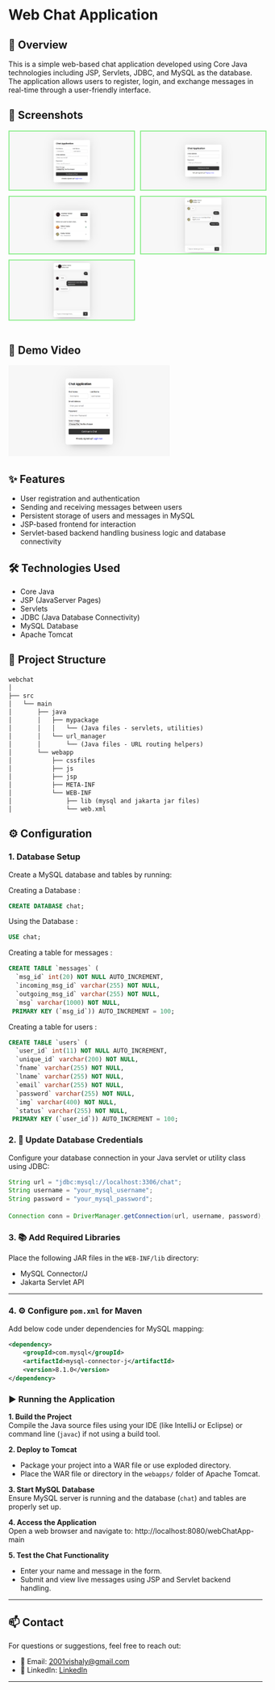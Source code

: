 # Web Chat Application

## 📝 Overview
This is a simple web-based chat application developed using Core Java technologies including JSP, Servlets, JDBC, and MySQL as the database. The application allows users to register, login, and exchange messages in real-time through a user-friendly interface.

## 📸 Screenshots

<div style="display: flex;flex-direction: column; grid-gap: 10px;">
    <div style="display: flex; grid-gap: 10px;">
        <img src="src/main/webapp/output/1.png" alt="screenshots" width="49%" style="border: 2px solid lightgreen"/>
        <img src="src/main/webapp/output/2.png" alt="screenshots" width="49%" style="border: 2px solid lightgreen"/>
    </div>
    <div style="display: flex; grid-gap: 10px;">
        <img src="src/main/webapp/output/3.png" alt="screenshots" width="49%" style="border: 2px solid lightgreen"/>
        <img src="src/main/webapp/output/4.png" alt="screenshots" width="49%" style="border: 2px solid lightgreen"/>
    </div>
    <div style="display: flex; grid-gap: 10px;">
        <img src="src/main/webapp/output/5.png" alt="screenshots" width="49%" style="border: 2px solid lightgreen"/>
    </div>
</div>
<br>

## 🎥 Demo Video
[<img src="src/main/webapp/output/1.png" width="320" height="180" />](https://github.com/vishal-1809/java-chat-application/tree/main/src/main/webapp/output/preview.mp4)

## ✨ Features
- User registration and authentication
- Sending and receiving messages between users
- Persistent storage of users and messages in MySQL
- JSP-based frontend for interaction
- Servlet-based backend handling business logic and database connectivity

## 🛠 Technologies Used
- Core Java
- JSP (JavaServer Pages)
- Servlets
- JDBC (Java Database Connectivity)
- MySQL Database
- Apache Tomcat

## 📁 Project Structure

```plaintext 
webchat
│
├── src
│   └── main
│       ├── java
│       │   ├── mypackage
│       │   │   └── (Java files - servlets, utilities)
│       │   └── url_manager
│       │       └── (Java files - URL routing helpers)
│       └── webapp
│           ├── cssfiles
│           ├── js
│           ├── jsp
│           ├── META-INF
│           └── WEB-INF
│               ├── lib (mysql and jakarta jar files)
│               └── web.xml

``` 


## ⚙️ Configuration

### 1. Database Setup
Create a MySQL database and tables by running:

Creating a Database :
    
```sql
CREATE DATABASE chat;
```

Using the Database :

```sql
USE chat;
```

Creating a table for messages :

```sql
CREATE TABLE `messages` (
  `msg_id` int(20) NOT NULL AUTO_INCREMENT,
  `incoming_msg_id` varchar(255) NOT NULL,
  `outgoing_msg_id` varchar(255) NOT NULL,
  `msg` varchar(1000) NOT NULL,
 PRIMARY KEY (`msg_id`)) AUTO_INCREMENT = 100;
``` 

Creating a table for users :

```sql
CREATE TABLE `users` (
  `user_id` int(11) NOT NULL AUTO_INCREMENT,
  `unique_id` varchar(200) NOT NULL,
  `fname` varchar(255) NOT NULL,
  `lname` varchar(255) NOT NULL,
  `email` varchar(255) NOT NULL,
  `password` varchar(255) NOT NULL,
  `img` varchar(400) NOT NULL,
  `status` varchar(255) NOT NULL,
 PRIMARY KEY (`user_id`)) AUTO_INCREMENT = 100;
```

### 2. 🔐 Update Database Credentials

Configure your database connection in your Java servlet or utility class using JDBC:
```java
String url = "jdbc:mysql://localhost:3306/chat";
String username = "your_mysql_username";
String password = "your_mysql_password";

Connection conn = DriverManager.getConnection(url, username, password);

```

### 3. 📚 Add Required Libraries

Place the following JAR files in the `WEB-INF/lib` directory:

- MySQL Connector/J  
- Jakarta Servlet API  

---

### 4. ⚙️ Configure `pom.xml` for Maven

Add below code under dependencies for MySQL mapping:

```xml
<dependency>
    <groupId>com.mysql</groupId>
    <artifactId>mysql-connector-j</artifactId>
    <version>8.1.0</version>
</dependency>

```
### ▶️ Running the Application

**1. Build the Project**  
Compile the Java source files using your IDE (like IntelliJ or Eclipse) or command line (`javac`) if not using a build tool.

**2. Deploy to Tomcat**  
   - Package your project into a WAR file or use exploded directory.
   - Place the WAR file or directory in the `webapps/` folder of Apache Tomcat.

**3. Start MySQL Database**  
   Ensure MySQL server is running and the database (`chat`) and tables are properly set up.

**4. Access the Application**  
   Open a web browser and navigate to:  http://localhost:8080/webChatApp-main

**5. Test the Chat Functionality**  
- Enter your name and message in the form.
- Submit and view live messages using JSP and Servlet backend handling.

---

## 📫 Contact

For questions or suggestions, feel free to reach out:

- 📧 Email: 2001vishaly@gmail.com
- 💼 LinkedIn: [LinkedIn](https://www.linkedin.com/in/vishal1809/)

----
